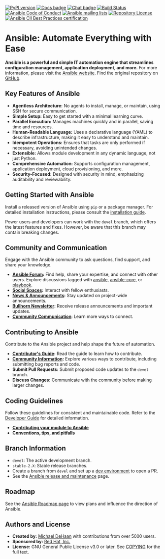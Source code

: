 [![PyPI version](https://img.shields.io/pypi/v/ansible-core.svg)](https://pypi.org/project/ansible-core)
[![Docs badge](https://img.shields.io/badge/docs-latest-brightgreen.svg)](https://docs.ansible.com/ansible/latest/)
[![Chat badge](https://img.shields.io/badge/chat-IRC-brightgreen.svg)](https://docs.ansible.com/ansible/devel/community/communication.html)
[![Build Status](https://dev.azure.com/ansible/ansible/_apis/build/status/CI?branchName=devel)](https://dev.azure.com/ansible/ansible/_build/latest?definitionId=20&branchName=devel)
[![Ansible Code of Conduct](https://img.shields.io/badge/code%20of%20conduct-Ansible-silver.svg)](https://docs.ansible.com/ansible/devel/community/code_of_conduct.html)
[![Ansible mailing lists](https://img.shields.io/badge/mailing%20lists-Ansible-orange.svg)](https://docs.ansible.com/ansible/devel/community/communication.html#mailing-list-information)
[![Repository License](https://img.shields.io/badge/license-GPL%20v3.0-brightgreen.svg)](COPYING)
[![Ansible CII Best Practices certification](https://bestpractices.coreinfrastructure.org/projects/2372/badge)](https://bestpractices.coreinfrastructure.org/projects/2372)

# Ansible: Automate Everything with Ease

**Ansible is a powerful and simple IT automation engine that streamlines configuration management, application deployment, and more.**  For more information, please visit the [Ansible website](https://ansible.com/).  Find the original repository on [GitHub](https://github.com/ansible/ansible).

## Key Features of Ansible

*   **Agentless Architecture:** No agents to install, manage, or maintain, using SSH for secure communication.
*   **Simple Setup:**  Easy to get started with a minimal learning curve.
*   **Parallel Execution:**  Manages machines quickly and in parallel, saving time and resources.
*   **Human-Readable Language:**  Uses a declarative language (YAML) to describe infrastructure, making it easy to understand and maintain.
*   **Idempotent Operations:**  Ensures that tasks are only performed if necessary, avoiding unintended changes.
*   **Extensible:** Allows module development in any dynamic language, not just Python.
*   **Comprehensive Automation:** Supports configuration management, application deployment, cloud provisioning, and more.
*   **Security-Focused:** Designed with security in mind, emphasizing auditability and reviewability.

## Getting Started with Ansible

Install a released version of Ansible using `pip` or a package manager.  For detailed installation instructions, please consult the [installation guide](https://docs.ansible.com/ansible/latest/installation_guide/intro_installation.html).

Power users and developers can work with the `devel` branch, which offers the latest features and fixes. However, be aware that this branch may contain breaking changes.

## Community and Communication

Engage with the Ansible community to ask questions, find support, and share your knowledge.

*   **[Ansible Forum](https://forum.ansible.com/c/help/6):** Find help, share your expertise, and connect with other users. Explore discussions tagged with [ansible](https://forum.ansible.com/tag/ansible), [ansible-core](https://forum.ansible.com/tag/ansible-core), or [playbook](https://forum.ansible.com/tag/playbook).
*   **[Social Spaces](https://forum.ansible.com/c/chat/4):** Interact with fellow enthusiasts.
*   **[News & Announcements](https://forum.ansible.com/c/news/5):** Stay updated on project-wide announcements.
*   **[Bullhorn Newsletter](https://docs.ansible.com/ansible/devel/community/communication.html#the-bullhorn):** Receive release announcements and important updates.
*   **[Community Communication](https://docs.ansible.com/ansible/devel/community/communication.html)**: Learn more ways to connect.

## Contributing to Ansible

Contribute to the Ansible project and help shape the future of automation.

*   **[Contributor's Guide](./.github/CONTRIBUTING.md):** Read the guide to learn how to contribute.
*   **[Community Information](https://docs.ansible.com/ansible/devel/community):** Explore various ways to contribute, including submitting bug reports and code.
*   **Submit Pull Requests:**  Submit proposed code updates to the `devel` branch.
*   **Discuss Changes:**  Communicate with the community before making larger changes.

## Coding Guidelines

Follow these guidelines for consistent and maintainable code.  Refer to the [Developer Guide](https://docs.ansible.com/ansible/devel/dev_guide/) for detailed information.

*   **[Contributing your module to Ansible](https://docs.ansible.com/ansible/devel/dev_guide/developing_modules_checklist.html)**
*   **[Conventions, tips, and pitfalls](https://docs.ansible.com/ansible/devel/dev_guide/developing_modules_best_practices.html)**

## Branch Information

*   `devel`:  The active development branch.
*   `stable-2.X`:  Stable release branches.
*   Create a branch from `devel` and set up a [dev environment](https://docs.ansible.com/ansible/devel/dev_guide/developing_modules_general.html#common-environment-setup) to open a PR.
*   See the [Ansible release and maintenance](https://docs.ansible.com/ansible/devel/reference_appendices/release_and_maintenance.html) page.

## Roadmap

See the [Ansible Roadmap page](https://docs.ansible.com/ansible/devel/roadmap/) to view plans and influence the direction of Ansible.

## Authors and License

*   **Created by:** [Michael DeHaan](https://github.com/mpdehaan) with contributions from over 5000 users.
*   **Sponsored by:** [Red Hat, Inc.](https://www.redhat.com)
*   **License:** GNU General Public License v3.0 or later. See [COPYING](COPYING) for the full text.